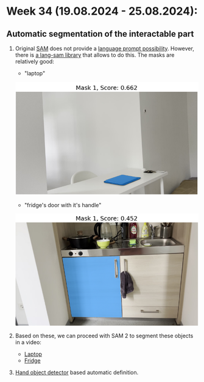 # Week 34 (19.08.2024 - 25.08.2024):
## Automatic segmentation of the interactable part
1. Original [SAM](https://github.com/facebookresearch/segment-anything/tree/main) does not provide a [language prompt
possibility](https://github.com/facebookresearch/segment-anything/issues/4). However, there is 
[a lang-sam library](https://github.com/luca-medeiros/lang-segment-anything?tab=readme-ov-file) 
that allows to do this. The masks are relatively good:
    - "laptop"
   
   ![Lang SAM laptop](../data/week34/lang_sam_mask_laptop.png)
    - "fridge's door with it's handle"
   
   ![Lang SAM fridge](../data/week34/lang_sam_mask_fridge.png)
2. Based on these, we can proceed with SAM 2 to segment these objects in a video:
   - [Laptop](../data/week34/laptop.mp4)
   - [Fridge](../data/week34/fridge.mp4)
3. [Hand object detector](https://github.com/ddshan/hand_object_detector/tree/master) based automatic definition.